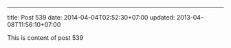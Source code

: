---
title: Post 539
date: 2014-04-04T02:52:30+07:00
updated: 2013-04-08T11:56:10+07:00

This is content of post 539